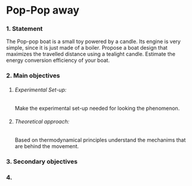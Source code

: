 # Pop-Pop away



### 1. Statement

The Pop-pop boat is a small toy powered by a candle. Its engine is very simple, since it is just made of a boiler. Propose a boat design that maximizes the travelled distance using a tealight candle. Estimate the energy conversion efficiency of your boat.



### 2. Main objectives

1. ###### Experimental Set-up:
   
   Make the experimental set-up needed for looking the phenomenon.

2. ###### Theoretical approach:
   
   Based on thermodynamical principles understand the mechanims that are behind the movement.



### 3. Secondary objectives





### 4.


